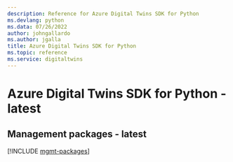 ```yaml
---
description: Reference for Azure Digital Twins SDK for Python
ms.devlang: python
ms.data: 07/26/2022
author: johngallardo
ms.author: jgalla
title: Azure Digital Twins SDK for Python
ms.topic: reference
ms.service: digitaltwins
---
```

# Azure Digital Twins SDK for Python - latest

## Management packages - latest
[!INCLUDE [mgmt-packages](digital-twins-mgmt-index.md)]